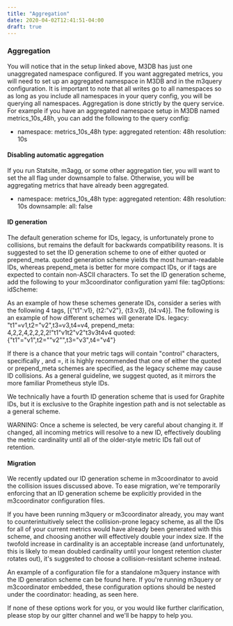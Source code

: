 ```yaml
---
title: "Aggregation"
date: 2020-04-02T12:41:51-04:00
draft: true
---
```


### Aggregation

You will notice that in the setup linked above, M3DB has just one unaggregated namespace configured. If you want aggregated metrics, you will need to set up an aggregated namespace in M3DB and in the m3query configuration. It is important to note that all writes go to all namespaces so as long as you include all namespaces in your query config, you will be querying all namespaces. Aggregation is done strictly by the query service. For example if you have an aggregated namespace setup in M3DB named metrics_10s_48h, you can add the following to the query config:
- namespace: metrics_10s_48h
  type: aggregated
  retention: 48h
  resolution: 10s

#### Disabling automatic aggregation
If you run Statsite, m3agg, or some other aggregation tier, you will want to set the all flag under downsample to false. Otherwise, you will be aggregating metrics that have already been aggregated.
- namespace: metrics_10s_48h
  type: aggregated
  retention: 48h
  resolution: 10s
  downsample:
    all: false

#### ID generation
The default generation scheme for IDs, legacy, is unfortunately prone to collisions, but remains the default for backwards compatibility reasons. It is suggested to set the ID generation scheme to one of either quoted or prepend_meta. quoted generation scheme yields the most human-readable IDs, whereas prepend_meta is better for more compact IDs, or if tags are expected to contain non-ASCII characters. To set the ID generation scheme, add the following to your m3coordinator configuration yaml file:
tagOptions:
  idScheme: <name>

As an example of how these schemes generate IDs, consider a series with the following 4 tags, [{"t1":v1}, {t2:"v2"}, {t3:v3}, {t4:v4}]. The following is an example of how different schemes will generate IDs.
legacy: "t1"=v1,t2="v2",t3=v3,t4=v4,
prepend_meta: 4,2,2,4,2,2,2,2!"t1"v1t2"v2"t3v3t4v4
quoted: {\"t1\"="v1",t2="\"v2\"",t3="v3",t4="v4"}

If there is a chance that your metric tags will contain "control" characters, specifically , and =, it is highly recommended that one of either the quoted or prepend_meta schemes are specified, as the legacy scheme may cause ID collisions. As a general guideline, we suggest quoted, as it mirrors the more familiar Prometheus style IDs.

We technically have a fourth ID generation scheme that is used for Graphite IDs, but it is exclusive to the Graphite ingestion path and is not selectable as a general scheme.

WARNING: Once a scheme is selected, be very careful about changing it. If changed, all incoming metrics will resolve to a new ID, effectively doubling the metric cardinality until all of the older-style metric IDs fall out of retention.

#### Migration
We recently updated our ID generation scheme in m3coordinator to avoid the collision issues discussed above. To ease migration, we're temporarily enforcing that an ID generation scheme be explicitly provided in the m3coordinator configuration files.

If you have been running m3query or m3coordinator already, you may want to counterintuitively select the collision-prone legacy scheme, as all the IDs for all of your current metrics would have already been generated with this scheme, and choosing another will effectively double your index size. If the twofold increase in cardinality is an acceptable increase (and unfortunately, this is likely to mean doubled cardinality until your longest retention cluster rotates out), it's suggested to choose a collision-resistant scheme instead.

An example of a configuration file for a standalone m3query instance with the ID generation scheme can be found here. If you're running m3query or m3coordinator embedded, these configuration options should be nested under the coordinator: heading, as seen here.

If none of these options work for you, or you would like further clarification, please stop by our gitter channel and we'll be happy to help you.
